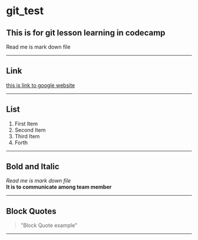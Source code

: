 # git_test
## This is for git lesson learning in codecamp
Read me is mark down file  
 
____
## Link
[this is link to google website](https://www.google.com)  
____
## List
1. First Item
2. Second Item
3. Third Item
4. Forth
____
## Bold and Italic
*Read me is mark down file*  
**It is to communicate among team member**
____
## Block Quotes
> "Block Quote example"
___
